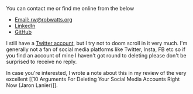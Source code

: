 You can contact me or find me online from the below
- [Email:  rw@robwatts.org](mailto:rw@robwatts.org)
- [LinkedIn](https://www.linkedin.com/in/robertjoelwatts/)
- [GitHub](https://github.com/robertwatts)

I still have a [Twitter account](https://twitter.com/rwatts_), but I try not to doom scroll in it very much. I'm generally not a fan of social media platforms like Twitter, Insta, FB etc so if you find an account of mine I haven't got round to deleting please don't be surprised to receive no reply. 

In case you're interested, I wrote a note about this in my review of the very excellent [[10 Arguments For Deleting Your Social Media Accounts Right Now (Jaron Lanier)]]. 
